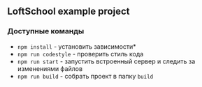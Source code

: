 ## LoftSchool example project

### Доступные команды

* `npm install` - установить зависимости* 
* `npm run codestyle` - проверить стиль кода
* `npm run start` - запустить встроенный сервер и следить за изменениями файлов
* `npm run build` - собрать проект в папку `build`
